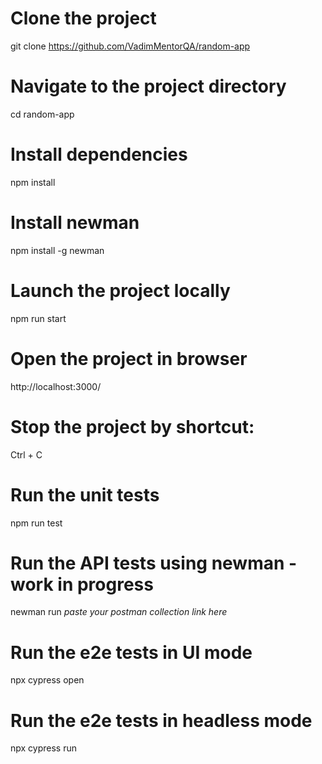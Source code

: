 # Clone the project

git clone https://github.com/VadimMentorQA/random-app

# Navigate to the project directory

cd random-app

# Install dependencies

npm install

# Install newman

npm install -g newman

# Launch the project locally

npm run start

# Open the project in browser

http://localhost:3000/

# Stop the project by shortcut:

Ctrl + C

# Run the unit tests

npm run test

# Run the API tests using newman - work in progress

newman run _paste your postman collection link here_

# Run the e2e tests in UI mode

npx cypress open

# Run the e2e tests in headless mode

npx cypress run
